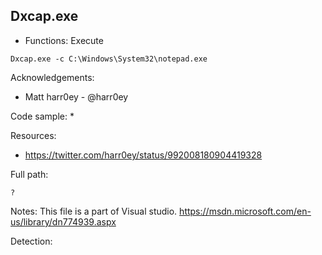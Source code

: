 ## Dxcap.exe

* Functions: Execute

```
Dxcap.exe -c C:\Windows\System32\notepad.exe    
```

Acknowledgements:
* Matt harr0ey - @harr0ey

Code sample:
* 

Resources:
* https://twitter.com/harr0ey/status/992008180904419328

Full path:
```
?
```

Notes:
This file is a part of Visual studio.
https://msdn.microsoft.com/en-us/library/dn774939.aspx


Detection:


 
